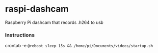 # raspi-dashcam
Raspberry Pi dashcam that records .h264 to usb

### Instructions
crontab -e
```@reboot sleep 15s && /home/pi/Documents/videos/startup.sh```
